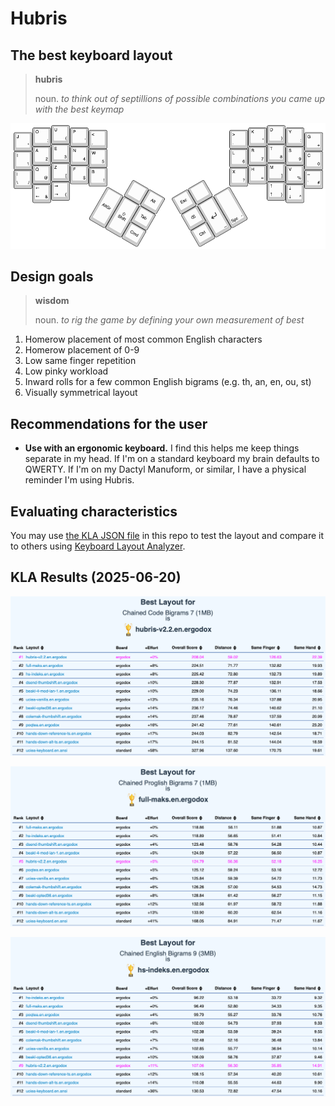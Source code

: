 # Hubris

## The best keyboard layout

> **hubris**
>
> noun. _to think out of septillions of possible combinations you came up with the best keymap_

![Diagram of Hubris layout on an Ergodox keyboard](/hubris-v2.2-ergodox-kle.png)

## Design goals

> **wisdom**
>
> noun. _to rig the game by defining your own measurement of best_

1. Homerow placement of most common English characters
2. Homerow placement of 0-9
3. Low same finger repetition
4. Low pinky workload
5. Inward rolls for a few common English bigrams (e.g. th, an, en, ou, st)
6. Visually symmetrical layout

## Recommendations for the user

- **Use with an ergonomic keyboard.** I find this helps me keep things
  separate in my head. If I'm on a standard keyboard my brain defaults to
  QWERTY. If I'm on my Dactyl Manuform, or similar, I have a physical
  reminder I'm using Hubris.

## Evaluating characteristics

You may use [the KLA JSON file](hubris-v2.2-kla.json) in this repo to test the
layout and compare it to others using [Keyboard Layout Analyzer](https://klanext.keyboard-design.com).

## KLA Results (2025-06-20)

![KLA Results for Chained Code](/2025-06-20-hubris-kla-chained-code.png)

![KLA Results for Chained Proglish](/2025-06-20-hubris-kla-chained-proglish.png)

![KLA Results for Chained English](/2025-06-20-hubris-kla-chained-english.png)
